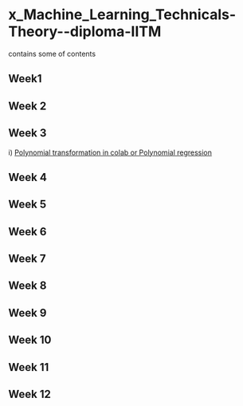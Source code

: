 # x_Machine_Learning_Technicals-Theory--diploma-IITM
contains some of contents 


## Week1


## Week 2


## Week 3
i) [Polynomial transformation in colab or Polynomial regression](https://www.kaggle.com/shailx/polynomial-regression/edit)


## Week 4


## Week 5


## Week 6


## Week 7


## Week 8


## Week 9


## Week 10


## Week 11


## Week 12
